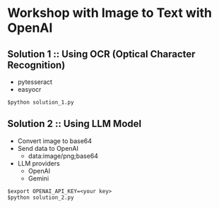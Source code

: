 # Workshop with Image to Text with OpenAI


## Solution 1 :: Using OCR (Optical Character Recognition)
* pytesseract
* easyocr

```
$python solution_1.py
```

## Solution 2 :: Using LLM Model
* Convert image to base64
* Send data to OpenAI
  * data:image/png;base64
* LLM providers
  * OpenAI
  * Gemini

```
$export OPENAI_API_KEY=<your key>
$python solution_2.py
```